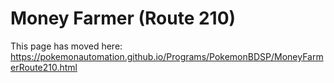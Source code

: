 # Money Farmer (Route 210)

This page has moved here: https://pokemonautomation.github.io/Programs/PokemonBDSP/MoneyFarmerRoute210.html

